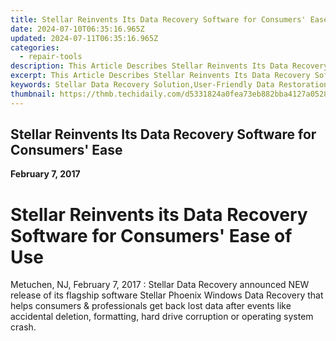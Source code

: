 ```yaml
---
title: Stellar Reinvents Its Data Recovery Software for Consumers' Ease ...
date: 2024-07-10T06:35:16.965Z
updated: 2024-07-11T06:35:16.965Z
categories:
  - repair-tools
description: This Article Describes Stellar Reinvents Its Data Recovery Software for Consumers' Ease ...
excerpt: This Article Describes Stellar Reinvents Its Data Recovery Software for Consumers' Ease ...
keywords: Stellar Data Recovery Solution,User-Friendly Data Restoration Services,Advanced Data Retrieval Software,Enhanced Data Backup Techniques,Secure Personal Data Rescue,Easy-to-Use Data Recovery Tools,Consumer Data Protection Platforms
thumbnail: https://thmb.techidaily.com/d5331824a0fea73eb882bba4127a05283f17e46d7c3729b25c19a572afe1817c.jpg
---
```


## Stellar Reinvents Its Data Recovery Software for Consumers' Ease

**February 7, 2017**

# **Stellar Reinvents its Data Recovery Software for Consumers' Ease of Use**

Metuchen, NJ, February 7, 2017 : Stellar Data Recovery announced NEW release of its flagship software Stellar Phoenix Windows Data Recovery that helps consumers & professionals get back lost data after events like accidental deletion, formatting, hard drive corruption or operating system crash.


<ins class="adsbygoogle"
     style="display:block"
     data-ad-format="autorelaxed"
     data-ad-client="ca-pub-7571918770474297"
     data-ad-slot="1223367746"></ins>



<ins class="adsbygoogle"
     style="display:block"
     data-ad-client="ca-pub-7571918770474297"
     data-ad-slot="8358498916"
     data-ad-format="auto"
     data-full-width-responsive="true"></ins>


